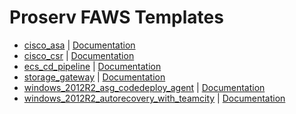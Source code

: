 Proserv FAWS Templates
=============================

 * [cisco_asa](cisco_asa.template) | [Documentation](cisco_asa.md)
 * [cisco_csr](cisco_csr.template) | [Documentation](cisco_csr.md)
 * [ecs_cd_pipeline](ecs_cd_pipeline.template) | [Documentation](ecs_cd_pipeline.md)
 * [storage_gateway](storage_gateway.template) | [Documentation](storage_gateway.md)
 * [windows_2012R2_asg_codedeploy_agent](windows_2012R2_asg_codedeploy_agent.template) | [Documentation](windows_2012R2_asg_codedeploy_agent.md)
 * [windows_2012R2_autorecovery_with_teamcity](windows_2012R2_autorecovery_with_teamcity.template) | [Documentation](windows_2012R2_autorecovery_with_teamcity.md)
